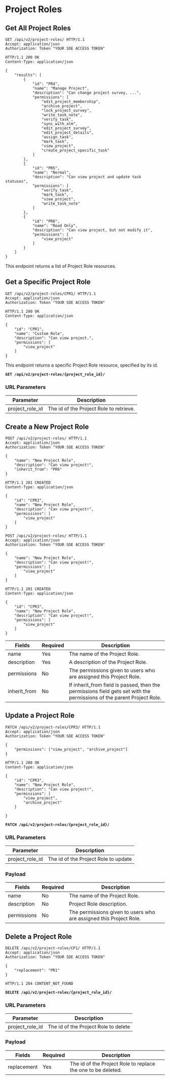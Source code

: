 # Project Roles

## Get All Project Roles

```http
GET /api/v2/project-roles/ HTTP/1.1
Accept: application/json
Authorization: Token "YOUR SDE ACCESS TOKEN"
```

```http
HTTP/1.1 200 OK
Content-Type: application/json

{
    "results": [
        {
            "id": "PR4",
            "name": "Manage Project",
            "description": "Can change project survey, ...",
            "permissions": [
                "edit_project_membership",
                "archive_project",
                "lock_project_survey",
                "write_task_note",
                "verify_task",
                "sync_with_alm",
                "edit_project_survey",
                "edit_project_details",
                "assign_task",
                "mark_task",
                "view_project",
                "create_project_specific_task"
            ]
        },
        {
            "id": "PR5",
            "name": "Normal",
            "description": "Can view project and update task statuses",
            "permissions": [
                "verify_task",
                "mark_task",
                "view_project",
                "write_task_note"
            ]
        },
        {
            "id": "PR6",
            "name": "Read Only",
            "description": "Can view project, but not modify it",
            "permissions": [
                "view_project"
            ]
        }
    ]
}
```

This endpoint returns a list of Project Role resources.










## Get a Specific Project Role

```http
GET /api/v2/project-roles/CPR1/ HTTP/1.1
Accept: application/json
Authorization: Token "YOUR SDE ACCESS TOKEN"
```

```http
HTTP/1.1 200 OK
Content-Type: application/json

{
    "id": "CPR1",
    "name": "Custom Role",
    "description": "Can view project.",
    "permissions": [
        "view_project"
    ]
}
```

This endpoint returns a specific Project Role resource, specified by its id.

**`GET /api/v2/project-roles/{project_role_id}/`**

### URL Parameters

Parameter         | Description
----------------- | -----------
project_role_id   | The id of the Project Role to retrieve.










## Create a New Project Role

```http
POST /api/v2/project-roles/ HTTP/1.1
Accept: application/json
Authorization: Token "YOUR SDE ACCESS TOKEN"

{
    "name": "New Project Role",
    "description": "Can view project!",
    "inherit_from": "PR6"
}
```

```http
HTTP/1.1 201 CREATED
Content-Type: application/json

{ 
    "id": "CPR3",
    "name": "New Project Role",
    "description": "Can view project!",
    "permissions": [
        "view_project"
    ]
}
```

```http
POST /api/v2/project-roles/ HTTP/1.1
Accept: application/json
Authorization: Token "YOUR SDE ACCESS TOKEN"

{
    "name": "New Project Role",
    "description": "Can view project!",
    "permissions": [
        "view_project"
    ]
}
```

```http
HTTP/1.1 201 CREATED
Content-Type: application/json

{ 
    "id": "CPR3",
    "name": "New Project Role",
    "description": "Can view project!",
    "permissions": [
        "view_project"
    ]
}
```

Fields       | Required | Description
-------------|----------|-------------
name         | Yes      | The name of the Project Role.
description  | Yes      | A description of the Project Role.
permissions  | No       | The permissions given to users who are assigned this Project Role.
inherit_from | No       | If inherit_from field is passed, then the permissions field gets set with the permissions of the parent Project Role.









## Update a Project Role

```http
PATCH /api/v2/project-roles/CPR3/ HTTP/1.1
Accept: application/json
Authorization: Token "YOUR SDE ACCESS TOKEN"

{
    "permissions": ["view_project", "archive_project"]
}
```

```http
HTTP/1.1 200 OK
Content-Type: application/json

{ 
    "id": "CPR3",
    "name": "New Project Role",
    "description": "Can view project!",
    "permissions": [
        "view_project",
        "archive_project"
    ]

}
```

**`PATCH /api/v2/project-roles/{project_role_id}/`**

### URL Parameters

Parameter       | Description
--------------- | -----------
project_role_id | The id of the Project Role to update

### Payload

Fields        | Required | Description
--------------|----------|---------------
name          | No       | The name of the Project Role.
description   | No       | Project Role description.
permissions   | No       | The permissions given to users who are assigned this Project Role.









## Delete a Project Role

``` http
DELETE /api/v2/project-roles/CP1/ HTTP/1.1
Accept: application/json
Authorization: Token "YOUR SDE ACCESS TOKEN"

{
    "replacement": "PR1"
}
```

``` http
HTTP/1.1 204 CONTENT_NOT_FOUND
```

**`DELETE /api/v2/project-roles/{project_role_id}/`**

### URL Parameters

Parameter       | Description
--------------- | -----------
project_role_id | The id of the Project Role to delete


### Payload

Fields        | Required | Description
--------------|----------|---------------
replacement   | Yes      | The id of the Project Role to replace the one to be deleted.
